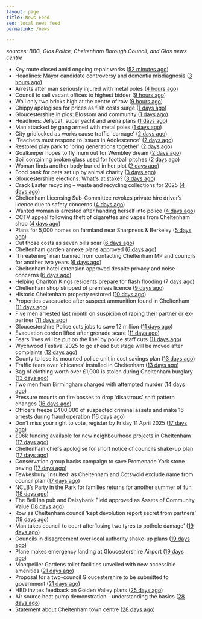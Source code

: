 ```yaml
---
layout: page
title: News Feed
seo: local news feed
permalink: /news

---
```


_sources: BBC, Glos Police, Cheltenham Borough Council, and Glos news centre_

<!-- news_marker starts -->
- Key route closed amid ongoing repair works ([52 minutes ago](https://www.bbc.com/news/articles/cqx493jqx0jo))
- Headlines: Mayor candidate controversy and dementia misdiagnosis ([3 hours ago](https://www.bbc.com/news/articles/c9851440re5o))
- Arrests after man seriously injured with metal poles ([4 hours ago](https://www.bbc.com/news/articles/c8ep7l8xr8do))
- Council to sell vacant offices to highest bidder ([9 hours ago](https://www.bbc.com/news/articles/c0kxvgmx3d2o))
- Wall only two bricks high at the centre of row ([9 hours ago](https://www.bbc.com/news/articles/cx28mpndr5do))
- Chippy apologises for prices as fish costs surge ([1 days ago](https://www.bbc.com/news/articles/cx2w4lqz73no))
- Gloucestershire in pics: Blossom and community ([1 days ago](https://www.bbc.com/news/articles/cy9vj3jqjw0o))
- Headlines: Jellycat, super yacht and arena plans ([1 days ago](https://www.bbc.com/news/articles/ce92ge1xemro))
- Man attacked by gang armed with metal poles ([1 days ago](https://www.bbc.com/news/articles/cj3xe562vk1o))
- City gridlocked as works cause traffic 'carnage' ([2 days ago](https://www.bbc.com/news/articles/cvgpm33k2zzo))
- 'Teachers must respond to issues in Adolescence' ([2 days ago](https://www.bbc.com/news/articles/cyvq7qqrvy0o))
- Restored play park to 'bring generations together' ([2 days ago](https://www.bbc.com/news/articles/ckgemkgryl9o))
- Goalkeeper hopes to fly mum out for Wembley dream ([2 days ago](https://www.bbc.com/news/articles/cd02e2pymjyo))
- Soil containing broken glass used for football pitches ([2 days ago](https://www.bbc.com/news/articles/cly52n7l3ryo))
- Woman finds another body buried in her plot ([2 days ago](https://www.bbc.com/news/articles/cq80q7kj3k3o))
- Food bank for pets set up by animal charity ([3 days ago](https://www.bbc.com/news/articles/c15v338xdqqo))
- Gloucestershire elections: What's at stake? ([3 days ago](https://www.bbc.com/news/articles/c74323j87xqo))
- Crack Easter recycling – waste and recycling collections for 2025 ([4 days ago](https://www.cheltenham.gov.uk/news/article/3002/crack_easter_recycling_%E2%80%93_waste_and_recycling_collections_for_2025))
- Cheltenham Licensing Sub-Committee revokes private hire driver’s licence due to safety concerns ([4 days ago](https://www.cheltenham.gov.uk/news/article/3001/cheltenham_licensing_sub-committee_revokes_private_hire_drivers_licence_due_to_safety_concerns))
- Wanted woman is arrested after handing herself into police ([4 days ago](https://gloucesternewscentre.co.uk/wanted-woman-is-arrested-after-handing-herself-into-police/))
- CCTV appeal following theft of cigarettes and vapes from Cheltenham shop ([4 days ago](https://gloucesternewscentre.co.uk/cctv-appeal-following-theft-of-cigarettes-and-vapes-from-cheltenham-shop/))
- Plans for 5,000 homes on farmland near Sharpness & Berkeley ([5 days ago](https://www.bbc.co.uk/sounds/play/p0l1v3k3))
- Cut those costs as seven bills soar ([6 days ago](https://www.bbc.co.uk/sounds/play/p0l1mstk))
- Cheltenham garden annexe plans approved ([6 days ago](https://gloucesternewscentre.co.uk/cheltenham-garden-annexe-plans-approved/))
- ‘Threatening’ man banned from contacting Cheltenham MP and councils for another two years ([6 days ago](https://gloucesternewscentre.co.uk/threatening-man-banned-from-contacting-cheltenham-mp-and-councils-for-another-two-years/))
- Cheltenham hotel extension approved despite privacy and noise concerns ([6 days ago](https://gloucesternewscentre.co.uk/cheltenham-hotel-extension-approved-despite-privacy-and-noise-concerns/))
- Helping Charlton Kings residents prepare for flash flooding ([7 days ago](https://www.cheltenham.gov.uk/news/article/3000/helping_charlton_kings_residents_prepare_for_flash_flooding))
- Cheltenham shop stripped of premises licence ([9 days ago](https://gloucesternewscentre.co.uk/cheltenham-shop-stripped-of-premises-licence/))
- Historic Cheltenham property restored ([10 days ago](https://gloucesternewscentre.co.uk/historic-cheltenham-property-restored/))
- Properties evacauated after suspect ammunition found in Cheltenham ([11 days ago](https://gloucesternewscentre.co.uk/propeties-evacauated-after-suspect-ammuintion-found-in-cheltenham/))
- Five men arrested last month on suspicion of raping their partner or ex-partner ([11 days ago](https://gloucesternewscentre.co.uk/five-men-arrested-last-month-on-suspicion-of-raping-their-partner-or-ex-partner/))
- Gloucestershire Police cuts jobs to save 12 million ([11 days ago](https://www.bbc.co.uk/sounds/play/p0l0mzhx))
- Evacuation cordon lifted after grenade scare ([11 days ago](https://gloucesternewscentre.co.uk/evacuation-cordon-lifted-after-grenade-scare/))
- Fears ‘lives will be put on the line’ by police staff cuts ([11 days ago](https://gloucesternewscentre.co.uk/fears-lives-will-be-put-on-the-line-by-police-staff-cuts/))
- Wychwood Festival 2025 to go ahead but stage will be moved after complaints ([12 days ago](https://gloucesternewscentre.co.uk/wychwood-festival-2025-to-go-ahead-but-stage-will-be-moved-after-complaints/))
- County to lose its mounted police unit in cost savings plan ([13 days ago](https://gloucesternewscentre.co.uk/county-to-lose-its-mounted-police-unit-in-cost-savings-plan/))
- Traffic fears over ‘chicanes’ installed in Cheltenham ([13 days ago](https://gloucesternewscentre.co.uk/traffic-fears-over-chicanes-installed-in-cheltenham/))
- Bag of clothing worth over £1,000 is stolen during Cheltenham burglary ([13 days ago](https://gloucesternewscentre.co.uk/bag-of-clothing-worth-over-1000-is-stolen-during-cheltenham-burglary/))
- Two men from Birmingham charged with attempted murder ([14 days ago](https://gloucesternewscentre.co.uk/two-men-from-birmingham-charged-with-attempted-murder/))
- Pressure mounts on fire bosses to drop ‘disastrous’ shift pattern changes ([16 days ago](https://gloucesternewscentre.co.uk/pressure-mounts-on-fire-bosses-to-drop-disastrous-shift-pattern-changes/))
- Officers freeze £400,000 of suspected criminal assets and make 16 arrests during fraud operation ([16 days ago](https://gloucesternewscentre.co.uk/officers-freeze-400000-of-suspected-criminal-assets-and-make-16-arrests-during-fraud-operation/))
- Don’t miss your right to vote, register by Friday 11 April 2025 ([17 days ago](https://www.cheltenham.gov.uk/news/article/2999/dont_miss_your_right_to_vote_register_by_friday_11_april_2025))
- £96k funding available for new neighbourhood projects in Cheltenham ([17 days ago](https://www.cheltenham.gov.uk/news/article/2998/96k_funding_available_for_new_neighbourhood_projects_in_cheltenham))
- Cheltenham chiefs apologise for short notice of councils shake-up plan ([17 days ago](https://gloucesternewscentre.co.uk/cheltenham-chiefs-apologise-for-short-notice-of-councils-shake-up-plan/))
- Conservation group backs campaign to save Promenade York stone paving ([17 days ago](https://gloucesternewscentre.co.uk/conservation-group-backs-campaign-to-save-promenade-york-stone-paving/))
- Tewkesbury ‘insulted’ as Cheltenham and Cotswold exclude name from council plan ([17 days ago](https://gloucesternewscentre.co.uk/tewkesbury-insulted-as-cheltenham-and-cotswold-exclude-name-from-council-plan/))
- NCLB’s Party in the Park for families returns for another summer of fun ([18 days ago](https://www.cheltenham.gov.uk/news/article/2997/nclbs_party_in_the_park_for_families_returns_for_another_summer_of_fun))
- The Bell Inn pub and Daisybank Field approved as Assets of Community Value ([18 days ago](https://www.cheltenham.gov.uk/news/article/2996/the_bell_inn_pub_and_daisybank_field_approved_as_assets_of_community_value))
- Row as Cheltenham council ‘kept devolution report secret from partners’ ([19 days ago](https://gloucesternewscentre.co.uk/row-as-cheltenham-council-kept-devolution-report-secret-from-partners/))
- Man takes council to court after’losing two tyres to pothole damage’ ([19 days ago](https://gloucesternewscentre.co.uk/man-takes-council-to-court-afterlosing-two-tyres-to-pothole-damage/))
- Councils in disagreement over local authority shake-up plans ([19 days ago](https://gloucesternewscentre.co.uk/councils-in-disagreement-over-local-authority-shake-up-plans/))
- Plane makes emergency landing at Gloucestershire Airport ([19 days ago](https://gloucesternewscentre.co.uk/plane-makes-emergency-landing-at-gloucestershire-airport/))
- Montpellier Gardens toilet facilities unveiled with new accessible amenities ([21 days ago](https://www.cheltenham.gov.uk/news/article/2995/montpellier_gardens_toilet_facilities_unveiled_with_new_accessible_amenities))
- Proposal for a two-council Gloucestershire to be submitted to government ([21 days ago](https://www.cheltenham.gov.uk/news/article/2994/proposal_for_a_two-council_gloucestershire_to_be_submitted_to_government))
- HBD invites feedback on Golden Valley plans ([25 days ago](https://www.cheltenham.gov.uk/news/article/2993/hbd_invites_feedback_on_golden_valley_plans))
- Air source heat pump demonstration - understanding the basics ([28 days ago](https://www.cheltenham.gov.uk/news/article/2992/air_source_heat_pump_demonstration_-_understanding_the_basics))
- Statement about Cheltenham town centre ([28 days ago](https://www.cheltenham.gov.uk/news/article/2991/statement_about_cheltenham_town_centre))

<!-- news_marker ends -->
